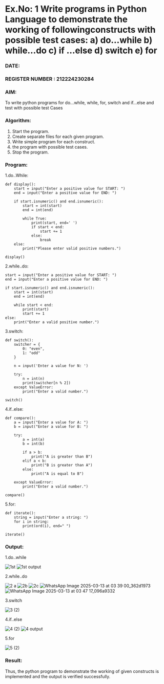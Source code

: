 # Ex.No: 1 Write programs in Python Language to demonstrate the working of followingconstructs with possible test cases: a) do…while b) while…do c) if …else d) switch e) for 

### DATE:                                                                            
### REGISTER NUMBER : 212224230284

### AIM:  
To write python programs for do…while, while, for, switch and if…else and test with possible test 
Cases 

### Algorithm:
1. Start the program.
2. Create separate files for each given program.
3. Write simple program for each construct.
4.  the program with possible test cases.
5. Stop the program.

### Program:

1.do..While:
```
def display():
    start = input("Enter a positive value for START: ")
    end = input("Enter a positive value for END: ")
    
    if start.isnumeric() and end.isnumeric():
        start = int(start)
        end = int(end)
        
        while True:
            print(start, end=' ')
            if start < end:
                start += 1
            else:
                break
    else:
        print("Please enter valid positive numbers.")

display()
```
2.while..do:
```
start = input("Enter a positive value for START: ")
end = input("Enter a positive value for END: ")

if start.isnumeric() and end.isnumeric():
    start = int(start)
    end = int(end)
    
    while start < end:
        print(start)
        start += 1
else:
    print("Enter a valid positive number.")
```
3.switch:
```
def switch():
    switcher = {
        0: "even",
        1: "odd"
    }
    
    n = input('Enter a value for N: ')
    
    try:
        n = int(n)
        print(switcher[n % 2])
    except ValueError:
        print("Enter a valid number.")

switch()
```
4.if..else:
```
def compare():
    a = input("Enter a value for A: ")
    b = input("Enter a value for B: ")
    
    try:
        a = int(a)
        b = int(b)
        
        if a > b:
            print("A is greater than B")
        elif a < b:
            print("B is greater than A")
        else:
            print("A is equal to B")
    
    except ValueError:
        print("Enter a valid number.")
        
compare()
```
5.for:
```
def iterate():
    string = input("Enter a string: ")
    for i in string:
        print(ord(i), end=" ")

iterate()
```
### Output:
1.do..while

![1st](https://github.com/user-attachments/assets/5e008c37-a66b-4178-b8fd-229d19125aa0)
![1st output](https://github.com/user-attachments/assets/33f27e90-87e3-4a54-971c-38b7f0e7c5d5)

2.while..do

![2 a](https://github.com/user-attachments/assets/028bdd6c-8f7a-4c8b-85c6-c10c35de15a3)
![2b](https://github.com/user-attachments/assets/5464c1df-2bc6-4283-b4a4-d1761dc21255)
![2c](https://github.com/user-attachments/assets/17569ddd-1c65-4729-87a8-7e59d092cc4c)
![WhatsApp Image 2025-03-13 at 03 39 00_362d1973](https://github.com/user-attachments/assets/184d257d-0d95-4fe9-a7b6-e4eb797b928c)
![WhatsApp Image 2025-03-13 at 03 47 17_096a9332](https://github.com/user-attachments/assets/50093ac0-41ee-4122-88ad-27955479eae3)

3.switch

![3 (2)](https://github.com/user-attachments/assets/7d86c20b-573b-45b6-a440-d8498d50be3d)

4.if..else

![4 (2)](https://github.com/user-attachments/assets/af287ea7-5ff2-4cbc-8b8d-bb0d48f9387b)
![4 output](https://github.com/user-attachments/assets/3c177146-c652-4b13-aac9-498daa1bfba1)

5.for

![5 (2)](https://github.com/user-attachments/assets/516bbae4-9e66-4b5c-bada-6ad8db363f21)

















### Result:
Thus, the python program to demonstrate the working of given constructs is implemented and the output is verified successfully.


